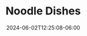 ---
weight: 800
title: "Noodle Dishes"
description: ""
icon: "ramen_dining"
date: "2024-06-02T12:25:08-06:00"
lastmod: "2024-06-02T12:25:08-06:00"
draft: false
toc: true
---